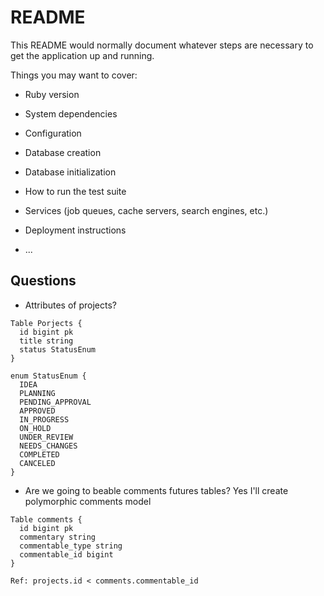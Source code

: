 # README

This README would normally document whatever steps are necessary to get the
application up and running.

Things you may want to cover:

* Ruby version

* System dependencies

* Configuration

* Database creation

* Database initialization

* How to run the test suite

* Services (job queues, cache servers, search engines, etc.)

* Deployment instructions

* ...

## Questions

- Attributes of projects?
```dbml
Table Porjects {
  id bigint pk
  title string
  status StatusEnum
}

enum StatusEnum {
  IDEA
  PLANNING
  PENDING_APPROVAL
  APPROVED
  IN_PROGRESS
  ON_HOLD
  UNDER_REVIEW
  NEEDS_CHANGES
  COMPLETED
  CANCELED
}
```

- Are we going to beable comments futures tables?
Yes
I'll create polymorphic comments model

```dbml
Table comments {
  id bigint pk
  commentary string
  commentable_type string
  commentable_id bigint
}

Ref: projects.id < comments.commentable_id
```



